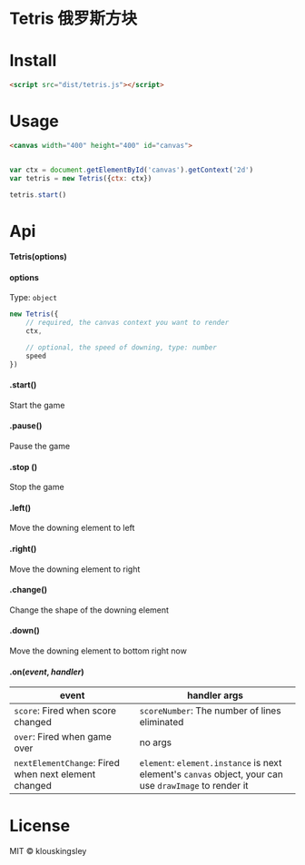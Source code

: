 # Tetris 俄罗斯方块

# Install

```html
<script src="dist/tetris.js"></script>
```

# Usage

```html
<canvas width="400" height="400" id="canvas">
```

```js

var ctx = document.getElementById('canvas').getContext('2d')
var tetris = new Tetris({ctx: ctx})

tetris.start()

```

# Api

#### Tetris(options)

#### options

Type: `object`

```js
new Tetris({
    // required, the canvas context you want to render
    ctx,

    // optional, the speed of downing, type: number
    speed
})
```

#### .start()

Start the game

#### .pause()

Pause the game

#### .stop ()

Stop the game

#### .left()

Move the downing element to left

#### .right()

Move the downing element to right

#### .change()

Change the shape of the downing element

#### .down()

Move the downing element to bottom right now

#### .on(*event*, *handler*)

event | handler args
--- | ---
`score`: Fired when score changed | `scoreNumber`: The number of lines eliminated
`over`: Fired when game over | no args
`nextElementChange`: Fired when next element changed | `element`: `element.instance` is next element's `canvas` object, your can use `drawImage` to render it


# License

MIT © klouskingsley
